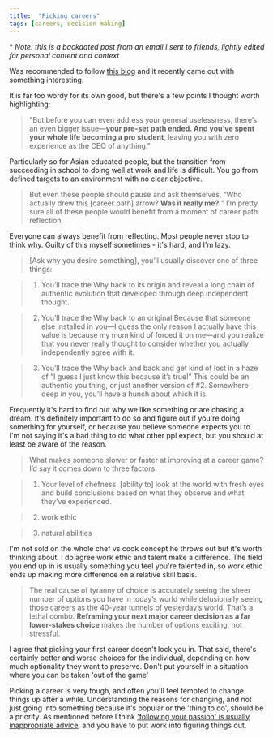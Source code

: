 ```yaml
---
title:  "Picking careers"
tags: [careers, decision making]
---
```


\* *Note: this is a backdated post from an email I sent to friends, lightly edited for personal content and context*

Was recommended to follow [this blog](https://waitbutwhy.com/2018/04/picking-career.html "waitbutwhy") and it recently came out with something interesting. 

It is far too wordy for its own good, but there's a few points I thought worth highlighting:

> "But before you can even address your general uselessness, there’s an even bigger issue—**your pre-set path ended. And you’ve spent your whole life becoming a pro student**, leaving you with zero experience as the CEO of anything."

Particularly so for Asian educated people, but the transition from succeeding in school to doing well at work and life is difficult. You go from defined targets to an environment with no clear objective.

> But even these people should pause and ask themselves, “Who actually drew this \[career path\] arrow? **Was it really me?** ” I’m pretty sure all of these people would benefit from a moment of career path reflection.

Everyone can always benefit from reflecting. Most people never stop to think why. Guilty of this myself sometimes - it's hard, and I'm lazy. 

> [Ask why you desire something], you’ll usually discover one of three things:

> 1) You’ll trace the Why back to its origin and reveal a long chain of authentic evolution that developed through deep independent thought. 

> 2) You’ll trace the Why back to an original Because that someone else installed in you—I guess the only reason I actually have this value is because my mom kind of forced it on me—and you realize that you never really thought to consider whether you actually independently agree with it. 

> 3) You’ll trace the Why back and back and get kind of lost in a haze of “I guess I just know this because it’s true!” This could be an authentic you thing, or just another version of #2. Somewhere deep in you, you’ll have a hunch about which it is.

Frequently it's hard to find out why we like something or are chasing a dream. It's definitely important to do so and figure out if you're doing something for yourself, or because you believe someone expects you to. I'm not saying it's a bad thing to do what other ppl expect, but you should at least be aware of the reason.

> What makes someone slower or faster at improving at a career game? I’d say it comes down to three factors:

> 1) Your level of chefness. [ability to] look at the world with fresh eyes and build conclusions based on what they observe and what they’ve experienced. 

> 2) work ethic

> 3) natural abilities

I'm not sold on the whole chef vs cook concept he throws out but it's worth thinking about. I do agree work ethic and talent make a difference. The field you end up in is usually something you feel you're talented in, so work ethic ends up making more difference on a relative skill basis.

> The real cause of tyranny of choice is accurately seeing the sheer number of options you have in today’s world while delusionally seeing those careers as the 40-year tunnels of yesterday’s world. That’s a lethal combo. **Reframing your next major career decision as a far lower-stakes choice** makes the number of options exciting, not stressful.

I agree that picking your first career doesn't lock you in. That said, there's certainly better and worse choices for the individual, depending on how much optionality they want to preserve. Don't put yourself in a situation where you can be taken 'out of the game'

Picking a career is very tough, and often you'll feel tempted to change things up after a while. Understanding the reasons for changing, and not just going into something because it's popular or the 'thing to do', should be a priority. As mentioned before I think ['following your passion' is usually inappropriate advice](http://calnewport.com/blog/2010/10/16/the-passion-trap-how-the-search-for-your-lifes-work-is-making-your-working-life-miserable/ "Newport on passion and work"), and you have to put work into figuring things out.
